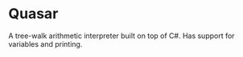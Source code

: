 # Quasar
A tree-walk arithmetic interpreter built on top of C#. Has support for variables and printing.
